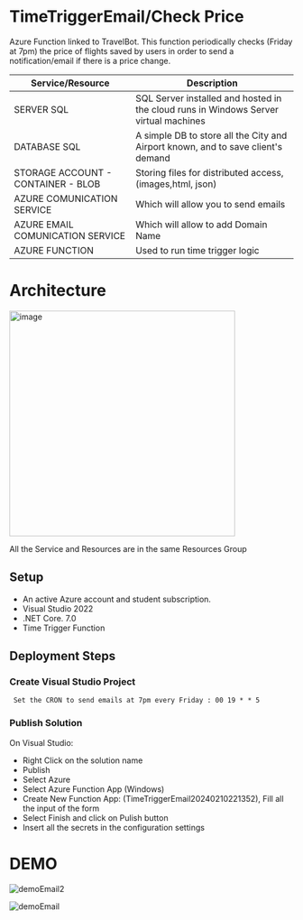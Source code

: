 # TimeTriggerEmail/Check Price

Azure Function linked to TravelBot.
This function periodically checks (Friday at 7pm) the price of flights saved by users in order to send a notification/email if there is a price change.

| Service/Resource | Description |
| ---------- | -------- | 
| SERVER SQL | SQL Server installed and hosted in the cloud runs in Windows Server virtual machines |
| DATABASE SQL | A simple DB to store all the City and Airport known, and to save client's demand  |
| STORAGE ACCOUNT - CONTAINER - BLOB | Storing files for distributed access, (images,html, json)  |
| AZURE COMUNICATION SERVICE | Which will allow you to send emails |
| AZURE EMAIL COMUNICATION SERVICE | Which will allow to add Domain Name |
| AZURE FUNCTION| Used to run time trigger logic |

# Architecture
<img width="400" alt="image" src="https://github.com/UniRoby/TravelBot/assets/107865801/6bcdb11e-e921-4b4c-9a10-99d83c5f2c19">



All the Service and Resources are in the same Resources Group

## Setup
- An active Azure account and student subscription. 
- Visual Studio 2022
-  .NET Core. 7.0
- Time Trigger Function

## Deployment Steps

 ### Create Visual Studio Project
     Set the CRON to send emails at 7pm every Friday : 00 19 * * 5
 ### Publish Solution
 On Visual Studio:
  - Right Click on the solution name
  - Publish
  - Select Azure
  - Select Azure Function App (Windows)
  - Create New Function App: (TimeTriggerEmail20240210221352), Fill all the input of the form
  - Select Finish and click on Pulish button
  - Insert all the secrets in the configuration settings


# DEMO
![demoEmail2](https://github.com/UniRoby/TravelBot/assets/107865801/97ccb878-9f54-40f0-b6bc-f282bfa13056)

![demoEmail](https://github.com/UniRoby/TravelBot/assets/107865801/80934ea0-7277-4b3a-a754-30ed74160999)
